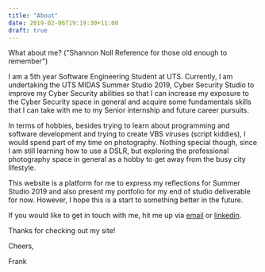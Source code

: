 ```yaml
---
title: "About"
date: 2019-02-06T19:19:30+11:00
draft: true
---
```


What about me? ("Shannon Noll Reference for those old enough to remember")

I am a 5th year Software Engineering Student at UTS. Currently, I am undertaking the UTS MIDAS Summer Studio 2019, Cyber Security Studio to improve my Cyber Security abilities so that I can increase my exposure to the Cyber Security space in general and acquire some fundamentals skills that I can take with me to my Senior internship and future career pursuits.

In terms of hobbies, besides trying to learn about programming and software development and trying to create VBS viruses (script kiddies), I would spend part of my time on photography. Nothing special though, since I am still learning how to use a DSLR, but exploring the professional photography space in general as a hobby to get away from the busy city lifestyle.

This website is a platform for me to express my reflections for Summer Studio 2019 and also present my portfolio for my end of studio deliverable for now. However, I hope this is a start to something better in the future.

If you would like to get in touch with me, hit me up via [email](mailto:frank.peng@student.uts.edu.au) or [linkedin](https://au.linkedin.com/in/frank-peng).

Thanks for checking out my site!

Cheers,

Frank
